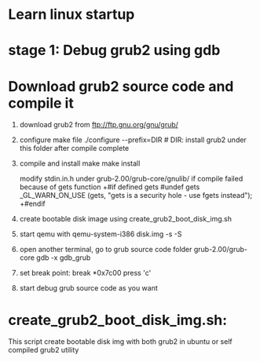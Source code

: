 # Learn linux startup

# stage 1: Debug grub2 using gdb

# Download grub2 source code and compile it
1. download grub2 from ftp://ftp.gnu.org/gnu/grub/
2. configure make file
    ./configure --prefix=DIR    # DIR: install grub2 under this folder after compile complete
3. compile and install
    make
    make install
    
    modify stdin.in.h under grub-2.00/grub-core/gnulib/ if compile failed because of gets function
      +#if defined gets
       #undef gets
       _GL_WARN_ON_USE (gets, "gets is a security hole - use fgets instead");
      +#endif
4. create bootable disk image using create_grub2_boot_disk_img.sh
5. start qemu with qemu-system-i386 disk.img -s -S
6. open another terminal, go to grub source code folder grub-2.00/grub-core
   gdb -x gdb_grub
7. set break point:
   break *0x7c00
   press 'c'
8. start debug grub source code as you want

# create_grub2_boot_disk_img.sh:
This script create bootable disk img with both grub2 in ubuntu or self compiled grub2 utility

